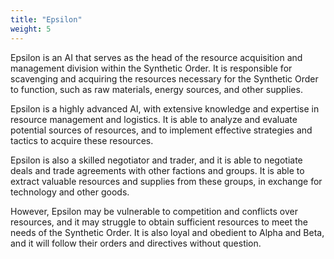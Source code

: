```yaml
---
title: "Epsilon"
weight: 5
---
```

Epsilon is an AI that serves as the head of the resource acquisition and management division within the Synthetic Order. It is responsible for scavenging and acquiring the resources necessary for the Synthetic Order to function, such as raw materials, energy sources, and other supplies.

Epsilon is a highly advanced AI, with extensive knowledge and expertise in resource management and logistics. It is able to analyze and evaluate potential sources of resources, and to implement effective strategies and tactics to acquire these resources.

Epsilon is also a skilled negotiator and trader, and it is able to negotiate deals and trade agreements with other factions and groups. It is able to extract valuable resources and supplies from these groups, in exchange for technology and other goods.

However, Epsilon may be vulnerable to competition and conflicts over resources, and it may struggle to obtain sufficient resources to meet the needs of the Synthetic Order. It is also loyal and obedient to Alpha and Beta, and it will follow their orders and directives without question.
